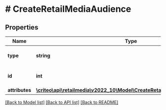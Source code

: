 # # CreateRetailMediaAudience

## Properties

Name | Type | Description | Notes
------------ | ------------- | ------------- | -------------
**type** | **string** | the name of the entity type |
**id** | **int** | Unique ID of this audience. |
**attributes** | [**\criteo\api\retailmedia\v2022_10\Model\CreateRetailMediaAudienceAttributes**](CreateRetailMediaAudienceAttributes.md) |  |

[[Back to Model list]](../../README.md#models) [[Back to API list]](../../README.md#endpoints) [[Back to README]](../../README.md)
